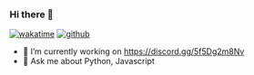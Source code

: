 ### Hi there 👋

[![wakatime](https://wakatime.com/badge/user/b75d71ce-4bda-432c-89d9-964caccbba65.svg)](https://wakatime.com/@b75d71ce-4bda-432c-89d9-964caccbba65)
[![github](https://img.shields.io/github/followers/lordcobcob?logo=github&style=plastic)](https://github.com/alanhamlett?tab=followers)

- 🔭 I’m currently working on https://discord.gg/5f5Dg2m8Nv
- 💬 Ask me about Python, Javascript
<!--
**alanhamlett/alanhamlett** is a ✨ _special_ ✨ repository because its `README.md` (this file) appears on your GitHub profile.

Here are some ideas to get you started:

- 🔭 I’m currently working on ...
- 🌱 I’m currently learning ...
- 👯 I’m looking to collaborate on ...
- 🤔 I’m looking for help with ...
- 💬 Ask me about ...
- 📫 How to reach me: ...
- 😄 Pronouns: ...
- ⚡ Fun fact: ...
-->
